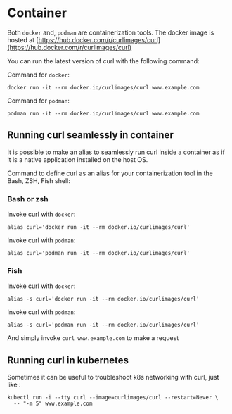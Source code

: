 # Container

Both `docker` and, `podman` are containerization tools. The docker image is
hosted at
[https://hub.docker.com/r/curlimages/curl](https://hub.docker.com/r/curlimages/curl)

You can run the latest version of curl with the following command:

Command for `docker`:

    docker run -it --rm docker.io/curlimages/curl www.example.com

Command for `podman`:

    podman run -it --rm docker.io/curlimages/curl www.example.com

## Running curl seamlessly in container

It is possible to make an alias to seamlessly run curl inside a container as
if it is a native application installed on the host OS.

Command to define curl as an alias for your containerization tool in the Bash,
ZSH, Fish shell:

### Bash or zsh

Invoke curl with `docker`:

    alias curl='docker run -it --rm docker.io/curlimages/curl'

Invoke curl with `podman`:

    alias curl='podman run -it --rm docker.io/curlimages/curl'

### Fish

Invoke curl with `docker`:

    alias -s curl='docker run -it --rm docker.io/curlimages/curl'

Invoke curl with `podman`:

    alias -s curl='podman run -it --rm docker.io/curlimages/curl'

And simply invoke `curl www.example.com` to make a request

## Running curl in kubernetes

Sometimes it can be useful to troubleshoot k8s networking with curl, just like
:

    kubectl run -i --tty curl --image=curlimages/curl --restart=Never \
      -- "-m 5" www.example.com
